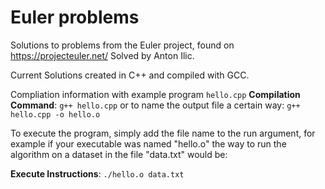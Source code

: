 # Euler problems
Solutions to problems from the Euler project, found on https://projecteuler.net/
Solved by Anton Ilic.

Current Solutions created in C++ and compiled with GCC.

Compliation information with example program `hello.cpp`
**Compilation Command**: `g++ hello.cpp`
or to name the output file a certain way: `g++ hello.cpp -o hello.o`

To execute the program, simply add the file name to the run argument, for example if your executable was named "hello.o" the way to run the algorithm on a dataset in the file "data.txt" would be:

**Execute Instructions**: `./hello.o data.txt` 
